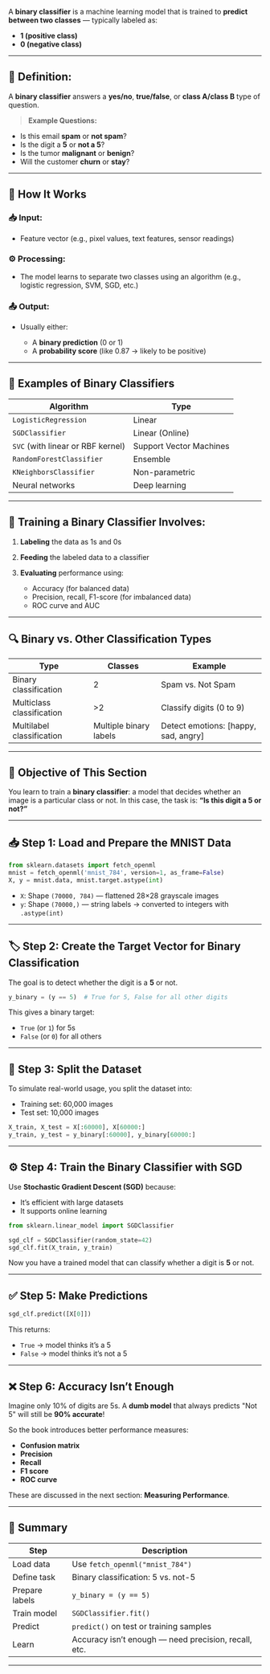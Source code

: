 A **binary classifier** is a machine learning model that is trained to **predict between two classes** — typically labeled as:

* **1 (positive class)**
* **0 (negative class)**

---

## 🔹 Definition:

A **binary classifier** answers a **yes/no**, **true/false**, or **class A/class B** type of question.

> **Example Questions:**

* Is this email **spam** or **not spam**?
* Is the digit a **5** or **not a 5**?
* Is the tumor **malignant** or **benign**?
* Will the customer **churn** or **stay**?

---

## 🧠 How It Works

### 📥 Input:

* Feature vector (e.g., pixel values, text features, sensor readings)

### ⚙️ Processing:

* The model learns to separate two classes using an algorithm (e.g., logistic regression, SVM, SGD, etc.)

### 📤 Output:

* Usually either:

  * A **binary prediction** (0 or 1)
  * A **probability score** (like 0.87 → likely to be positive)

---

## 🔄 Examples of Binary Classifiers

| Algorithm                         | Type                    |
| --------------------------------- | ----------------------- |
| `LogisticRegression`              | Linear                  |
| `SGDClassifier`                   | Linear (Online)         |
| `SVC` (with linear or RBF kernel) | Support Vector Machines |
| `RandomForestClassifier`          | Ensemble                |
| `KNeighborsClassifier`            | Non-parametric          |
| Neural networks                   | Deep learning           |

---

## 🧪 Training a Binary Classifier Involves:

1. **Labeling** the data as 1s and 0s
2. **Feeding** the labeled data to a classifier
3. **Evaluating** performance using:

   * Accuracy (for balanced data)
   * Precision, recall, F1-score (for imbalanced data)
   * ROC curve and AUC

---

## 🔍 Binary vs. Other Classification Types

| Type                      | Classes                | Example                               |
| ------------------------- | ---------------------- | ------------------------------------- |
| Binary classification     | 2                      | Spam vs. Not Spam                     |
| Multiclass classification | >2                     | Classify digits (0 to 9)              |
| Multilabel classification | Multiple binary labels | Detect emotions: \[happy, sad, angry] |

---

## 🎯 Objective of This Section

You learn to train a **binary classifier**: a model that decides whether an image is a particular class or not.
In this case, the task is:
**“Is this digit a 5 or not?”**

---

## 📥 Step 1: Load and Prepare the MNIST Data

```python
from sklearn.datasets import fetch_openml
mnist = fetch_openml('mnist_784', version=1, as_frame=False)
X, y = mnist.data, mnist.target.astype(int)
```

* `X`: Shape `(70000, 784)` — flattened 28×28 grayscale images
* `y`: Shape `(70000,)` — string labels → converted to integers with `.astype(int)`

---

## 🏷️ Step 2: Create the Target Vector for Binary Classification

The goal is to detect whether the digit is a **5** or not.

```python
y_binary = (y == 5)  # True for 5, False for all other digits
```

This gives a binary target:

* `True` (or `1`) for 5s
* `False` (or `0`) for all others

---

## 🔀 Step 3: Split the Dataset

To simulate real-world usage, you split the dataset into:

* Training set: 60,000 images
* Test set: 10,000 images

```python
X_train, X_test = X[:60000], X[60000:]
y_train, y_test = y_binary[:60000], y_binary[60000:]
```

---

## ⚙️ Step 4: Train the Binary Classifier with SGD

Use **Stochastic Gradient Descent (SGD)** because:

* It’s efficient with large datasets
* It supports online learning

```python
from sklearn.linear_model import SGDClassifier

sgd_clf = SGDClassifier(random_state=42)
sgd_clf.fit(X_train, y_train)
```

Now you have a trained model that can classify whether a digit is **5** or not.

---

## ✅ Step 5: Make Predictions

```python
sgd_clf.predict([X[0]])
```

This returns:

* `True` → model thinks it’s a 5
* `False` → model thinks it’s not a 5

---

## ❌ Step 6: Accuracy Isn’t Enough

Imagine only 10% of digits are 5s. A **dumb model** that always predicts "Not 5" will still be **90% accurate**!

So the book introduces better performance measures:

* **Confusion matrix**
* **Precision**
* **Recall**
* **F1 score**
* **ROC curve**

These are discussed in the next section: **Measuring Performance**.

---

## 📌 Summary

| Step           | Description                                          |
| -------------- | ---------------------------------------------------- |
| Load data      | Use `fetch_openml("mnist_784")`                      |
| Define task    | Binary classification: 5 vs. not-5                   |
| Prepare labels | `y_binary = (y == 5)`                                |
| Train model    | `SGDClassifier.fit()`                                |
| Predict        | `predict()` on test or training samples              |
| Learn          | Accuracy isn’t enough — need precision, recall, etc. |

---
